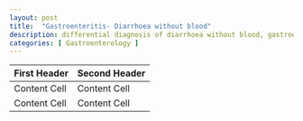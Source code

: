 ```yaml
---
layout: post
title:  "Gastroenteritis- Diarrhoea without blood"
description: differential diagnosis of diarrhoea without blood, gastroenteritis
categories: [ Gastroenterology ]
---
```




| First Header  | Second Header |
| ------------- | ------------- |
| Content Cell  | Content Cell  |
| Content Cell  | Content Cell  |ventilation                                                       |


